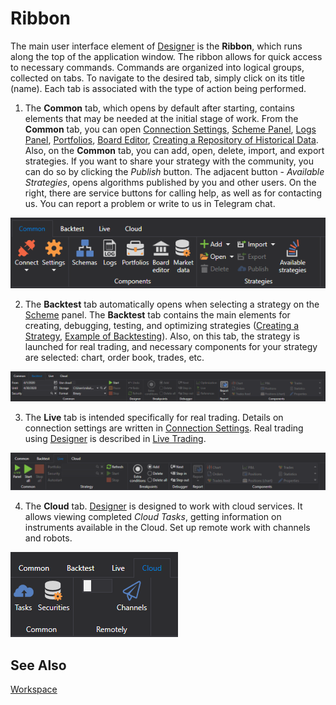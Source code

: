 # Ribbon

The main user interface element of [Designer](../../designer.md) is the **Ribbon**, which runs along the top of the application window. The ribbon allows for quick access to necessary commands. Commands are organized into logical groups, collected on tabs. To navigate to the desired tab, simply click on its title (name). Each tab is associated with the type of action being performed.

1. The **Common** tab, which opens by default after starting, contains elements that may be needed at the initial stage of work. From the **Common** tab, you can open [Connection Settings](../connections_settings.md), [Scheme Panel](schemas.md), [Logs Panel](logs.md), [Portfolios](portfolios.md), [Board Editor](boards.md), [Creating a Repository of Historical Data](../market_data_storage/getting_started.md). Also, on the **Common** tab, you can add, open, delete, import, and export strategies. If you want to share your strategy with the community, you can do so by clicking the *Publish* button. The adjacent button - *Available Strategies*, opens algorithms published by you and other users. On the right, there are service buttons for calling help, as well as for contacting us. You can report a problem or write to us in Telegram chat.

![Designer Tape 00](../../../images/designer_tape_00.png)

2. The **Backtest** tab automatically opens when selecting a strategy on the [Scheme](schemas.md) panel. The **Backtest** tab contains the main elements for creating, debugging, testing, and optimizing strategies ([Creating a Strategy](../strategies/using_visual_designer.md), [Example of Backtesting](../backtesting/getting_started.md)). Also, on this tab, the strategy is launched for real trading, and necessary components for your strategy are selected: chart, order book, trades, etc.

![Designer Tape 01](../../../images/designer_tape_01.png)

3. The **Live** tab is intended specifically for real trading. Details on connection settings are written in [Connection Settings](../connections_settings.md). Real trading using [Designer](../../designer.md) is described in [Live Trading](../live_execution/getting_started.md).

![Designer Tape 02](../../../images/designer_tape_02.png)

4. The **Cloud** tab. [Designer](../../designer.md) is designed to work with cloud services. It allows viewing completed *Cloud Tasks*, getting information on instruments available in the Cloud. Set up remote work with channels and robots.

![Designer Tape 03](../../../images/designer_tape_03.png)

## See Also

[Workspace](workspace.md)
